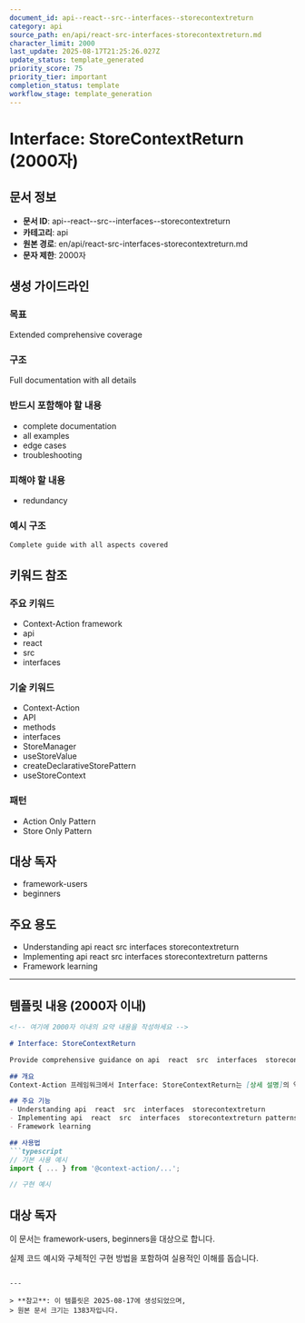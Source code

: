 ```yaml
---
document_id: api--react--src--interfaces--storecontextreturn
category: api
source_path: en/api/react-src-interfaces-storecontextreturn.md
character_limit: 2000
last_update: 2025-08-17T21:25:26.027Z
update_status: template_generated
priority_score: 75
priority_tier: important
completion_status: template
workflow_stage: template_generation
---
```


# Interface: StoreContextReturn (2000자)

## 문서 정보
- **문서 ID**: api--react--src--interfaces--storecontextreturn
- **카테고리**: api
- **원본 경로**: en/api/react-src-interfaces-storecontextreturn.md
- **문자 제한**: 2000자

## 생성 가이드라인

### 목표
Extended comprehensive coverage

### 구조
Full documentation with all details

### 반드시 포함해야 할 내용
- complete documentation
- all examples
- edge cases
- troubleshooting

### 피해야 할 내용  
- redundancy

### 예시 구조
```
Complete guide with all aspects covered
```

## 키워드 참조

### 주요 키워드
- Context-Action framework
- api
- react
- src
- interfaces

### 기술 키워드
- Context-Action
- API
- methods
- interfaces
- StoreManager
- useStoreValue
- createDeclarativeStorePattern
- useStoreContext

### 패턴
- Action Only Pattern
- Store Only Pattern

## 대상 독자
- framework-users
- beginners

## 주요 용도
- Understanding api  react  src  interfaces  storecontextreturn
- Implementing api  react  src  interfaces  storecontextreturn patterns
- Framework learning

---

## 템플릿 내용 (2000자 이내)

```markdown
<!-- 여기에 2000자 이내의 요약 내용을 작성하세요 -->

# Interface: StoreContextReturn

Provide comprehensive guidance on api  react  src  interfaces  storecontextreturn

## 개요
Context-Action 프레임워크에서 Interface: StoreContextReturn는 [상세 설명]의 역할을 담당합니다.

## 주요 기능
- Understanding api  react  src  interfaces  storecontextreturn
- Implementing api  react  src  interfaces  storecontextreturn patterns
- Framework learning

## 사용법
```typescript
// 기본 사용 예시
import { ... } from '@context-action/...';

// 구현 예시
```

## 대상 독자
이 문서는 framework-users, beginners을 대상으로 합니다.

실제 코드 예시와 구체적인 구현 방법을 포함하여 실용적인 이해를 돕습니다.
```

---

> **참고**: 이 템플릿은 2025-08-17에 생성되었으며, 
> 원본 문서 크기는 1383자입니다.
